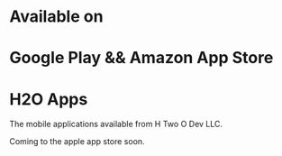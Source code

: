 
# Available on 
# Google Play && Amazon App Store
# H2O Apps

The mobile applications available from H Two O Dev LLC.

Coming to the apple app store soon.
